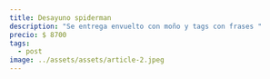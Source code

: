 ```yaml
---
title: Desayuno spiderman
description: "Se entrega envuelto con moño y tags con frases "
precio: $ 8700
tags:
  - post
image: ../assets/assets/article-2.jpeg
---
```

